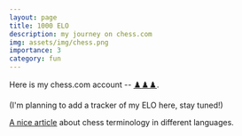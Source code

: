 ```yaml
---
layout: page
title: 1000 ELO 
description: my journey on chess.com
img: assets/img/chess.png
importance: 3
category: fun
---
```

Here is my chess.com account -- [:chess_pawn::chess_pawn::chess_pawn:](https://www.chess.com/member/xoroshulia).

(I'm planning to add a tracker of my ELO here, stay tuned!)

[A nice article](https://www.chess.com/article/view/chess-pieces-in-other-languages) about chess terminology in different languages.